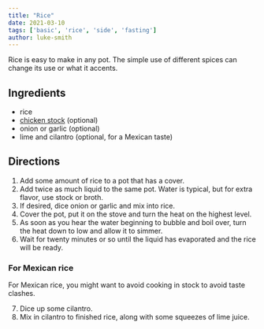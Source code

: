 ```yaml
---
title: "Rice"
date: 2021-03-10
tags: ['basic', 'rice', 'side', 'fasting']
author: luke-smith
---
```


Rice is easy to make in any pot.
The simple use of different spices can change its use or what it accents.

## Ingredients

- rice
- [chicken stock](/chicken-stock-bone-broth) (optional)
- onion or garlic (optional)
- lime and cilantro (optional, for a Mexican taste)

## Directions

1. Add some amount of rice to a pot that has a cover.
2. Add twice as much liquid to the same pot. Water is typical, but for extra flavor, use stock or broth.
3. If desired, dice onion or garlic and mix into rice.
4. Cover the pot, put it on the stove and turn the heat on the highest level.
5. As soon as you hear the water beginning to bubble and boil over, turn the heat down to low and allow it to simmer.
6. Wait for twenty minutes or so until the liquid has evaporated and the rice will be ready.

### For Mexican rice

For Mexican rice, you might want to avoid cooking in stock to avoid taste clashes.

7. Dice up some cilantro.
8. Mix in cilantro to finished rice, along with some squeezes of lime juice.
